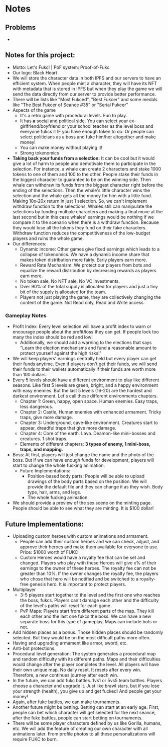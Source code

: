 # Notes

## Problems

*

## **Notes for this project:**

* Motto: Let's Fukc! | PoF system: Proof-of-Fukc
* Our logo: Black Heart
* We will store the character data in both IPFS and our servers to have an efficient system. When people mint a character, they will have its NFT with metadata that is stored in IPFS but when they play the game we will send the data directly from our server to provide better performance.
* There will be lists like "Most Fukced", "Best Fukcer" and some medals like "The Best Fukcer of Seance #35" or "Serial Fukcer"
* Aspects of the game
  * It's a retro game with procedural levels. Fun to play.
  * It has **a** social and political side. You can select your ex-girlfriend/boyfriend or your school teacher as the level boss and everyone fukcs it IF you have enough token to do. Or people can select politicians as a boss and fukc him/her altogether and make money!
  * You can make money without playing it!
  * Strong tokenomics
* **Taking back your funds from a selection:** It can be cool but it would give a lot of harm to people and demotivate them to participate in the selection. For instance, a whale can create 2 characters and stake 1000 tokens to one of them and 100 to the other. People stake their funds in the biggest character to guarantee to be on the winning side. Then whale can withdraw its funds from the biggest character right before the ending of the selections.  Then the whale's little character wins the selection and the whale gets all the money for him with a little fund. Making 10x-20x return in just 1 selection. So, we can't implement withdraw function to the selections. Whales still can manipulate the selections by funding multiple characters and making a final move at the last second but in this case whales' earnings would be nothing if we compare it to the scenario when there is a withdraw function. Because they would lose all the tokens they fund on their fake characters. Withdraw function reduces the competitiveness of the low-budget players and ruins the whole game.
* Our differences:
  * Dynamic income: Other games give fixed earnings which leads to a collapse of tokenomics. We have a dynamic income share that makes token distribution more fairly. Early players earn more.
  * Reward Rate Mechanism: We protect our players from bots and equalize the reward distribution by decreasing rewards as players earn more.
  * No token sale, No NFT sale, No VC investments.&#x20;
  * Over 90% of the total supply is allocated for players and just a tiny bit of the supply is allocated for the team.
  * Players not just playing the game, they are collectively changing the content of the game. Not Read only, Read and Write access.

### Gameplay Notes

* Profit Index: Every level selection will have a profit index to warn or encourage people about the profit/loss they can get. If people lock too many the index should be red and low!
  * Additionally, we should add a warning to the elections that says "Learn the election mechanisms and fund a reasonable amount to protect yourself against the high risks!"
* We will keep players' earnings centrally held but every player can get their funds anytime. Even if players don't get their funds, we will send their funds to their wallets automatically if their funds are worth more than 100 dollars.&#x20;
* Every 5 levels should have a different environment to play like different seasons. Like first 5 levels are green, bright, and a happy environment with easy enemies. But the last 5 levels (16-20) are the hardest and darkest environment. Let's call these different environments chapters.
  * Chapter 1: Green, happy, open space. Human enemies. Easy traps, less dangerous.
  * Chapter 2: Castle, Human enemies with enhanced armament. Tricky traps, give more damage.
  * Chapter 3: Underground, cave-like environment. Creatures start to appear, dreadful traps that give more damage.
  * Chapter 4: Core of the earth. Lava. Deamon-like mini-bosses and creatures. 1 shot traps.
  * Elements of different chapters: **3 types of enemy, 1 mini-boss, traps, and mapping.**
* Boss: At first, players will just change the name and the photo of the boss. But if we can have enough funds for development, players will start to change the whole fucking animation.
  * Future Implementations:
    * Position-based body parts: People will be able to upload drawings of the body parts based on the position. We will provide the default file and they can change it as they wish. Body type, hair, arms, and legs.
    * The whole fucking animation
* We should provide a preview of the sex scene on the minting page. People should be able to see what they are minting. It is $100 dollar!

## **Future Implementations:**

* Uploading custom heroes with custom animations and armament.
  * People can add their custom heroes and we can check, adjust, and approve their heroes and make them available for everyone to use. Price: $1000 worth of FUKC
  * Custom Heroes would have a royalty fee that can be set and changed. Players who play with these Heroes will give x% of their earnings to the owner of these heroes. The royalty fee can not be greater than 10%. If the owner changes the royalty fee, the players who chose that hero will be notified and be switched to a royalty-free genesis hero. It is important to protect players.
* Multiplayer
  * 3-5 players start together to the level and the first one who reaches the boss, fukcs. Players can't damage each other and the difficulty of the level's paths will reset for each game.
  * PvP Maps: Players start from different parts of the map. They kill each other and the last one fukcs the boss. We can have a new separate boss for this type of gameplay. Maps can include bots or not.
* Add hidden places as a bonus. Those hidden places should be randomly selected. But they would be on the most difficult paths more often.
* Having and upgrading armament like armor, sword, etc.
* Anti-bot protections.
* Procedural level generation: The system generates a procedural map and random difficulty with its different paths. Maps and their difficulties would change after the player completes the level. All players will have their own unique map. No daily reset. It resets after every win. Therefore, a new continues journey after each win.
* In the future, we can add fukc battles. 1vs1 or 5vs5 team battles. Players choose a character and upgrade it. Just like brawl stars, but if you lose your strength (health), you give up and get fucked! And people get your money!
* Again, after fukc battles, we can make tournaments.
* Another future might be betting. Betting can start at an early age. First, people can bet which character will get selected for the next seance, after the fukc battles, people can start betting on tournaments.
* There will be some player characters defined by us like Gorilla, humans, etc. We will add the feature of creating our own character with all animations later. From profile photos to all these personalizations will require FUKC to burn.
